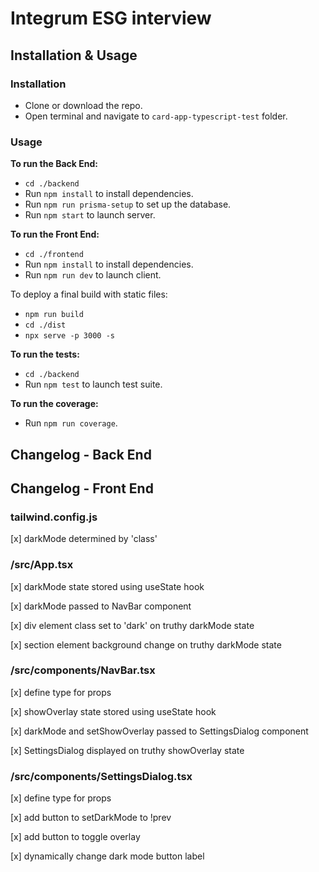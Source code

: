 # Integrum ESG interview

## Installation & Usage

### Installation

* Clone or download the repo.
* Open terminal and navigate to `card-app-typescript-test` folder.

### Usage

**To run the Back End:**
- `cd ./backend`
- Run `npm install` to install dependencies.
- Run `npm run prisma-setup` to set up the database.
- Run `npm start` to launch server.

**To run the Front End:**
- `cd ./frontend`
- Run `npm install` to install dependencies.
- Run `npm run dev` to launch client.

To deploy a final build with static files:

- `npm run build`
- `cd ./dist`
- `npx serve -p 3000 -s`

**To run the tests:**
- `cd ./backend`
- Run `npm test` to launch test suite.

**To run the coverage:**
- Run `npm run coverage`.

## Changelog - Back End

## Changelog - Front End

### tailwind.config.js

[x] darkMode determined by 'class'

### /src/App.tsx

[x] darkMode state stored using useState hook

[x] darkMode passed to NavBar component

[x] div element class set to 'dark' on truthy darkMode state

[x] section element background change on truthy darkMode state

### /src/components/NavBar.tsx

[x] define type for props

[x] showOverlay state stored using useState hook

[x] darkMode and setShowOverlay passed to SettingsDialog component

[x] SettingsDialog displayed on truthy showOverlay state

### /src/components/SettingsDialog.tsx

[x] define type for props

[x] add button to setDarkMode to !prev

[x] add button to toggle overlay

[x] dynamically change dark mode button label